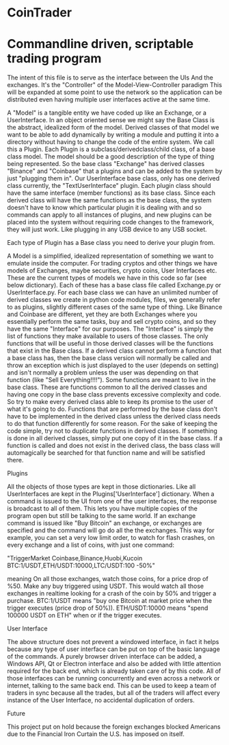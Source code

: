 # CoinTrader

# Commandline driven, scriptable trading program

The intent of this file is to serve as the interface between the UIs And the exchanges. It's the "Controller" of the
Model-View-Controller paradigm This will be expanded at some point to use the network so the application can be
distributed even having multiple user interfaces active at the same time.

A "Model" is a tangible entity we have coded up like an Exchange, or a UserInterface. In an object oriented sense we
might say the Base Class is the abstract, idealized form of the model. Derived classes of that model we want to be able
to add dynamically by writing a module and putting it into a directory without having to change the code of the entire
system. We call this a Plugin. Each Plugin is a subclass/derivedclass/child class, of a base class model. The model
should be a good description of the type of thing being represented.  So the base class "Exchange" has derived classes
"Binance" and "Coinbase" that a plugins and can be added to the system by just "plugging them in". Our UserInterface
base class, only has one derived class currently, the "TextUserInterface" plugin.  Each plugin class should have the
same interface (member functions) as its base class. Since each derived class will have the same functions as the base
class, the system doesn't have to know which particular plugin it is dealing with and so commands can apply to all
instances of plugins, and new plugins can be placed into the system without requiring code changes to the framework,
they will just work. Like plugging in any USB device to any USB socket.

Each type of Plugin has a Base class you need to derive your plugin from.

A Model is a simplified, idealized representation of something we want to emulate inside the computer. For trading
cryptos and other things we have models of Exchanges, maybe securities, crypto coins, User Interfaces etc.  These are
the current types of models we have in this code so far (see below dictionary). Each of these has a base class file
called Exchange.py or UserInterface.py.  For each base class we can have an unlimited number of derived classes we
create in python code modules, files, we generally refer to as plugins, slightly different cases of the same type of
thing. Like Binance and Coinbase are different, yet they are both Exchanges where you essentially perform the same
tasks, buy and sell crypto coins, and so they have the same "Interface" for our purposes. The "Interface" is simply the
list of functions they make available to users of those classes. The only functions that will be useful in those derived
classes will be the functions that exist in the Base class. If a derived class cannot perform a function that a base
class has, then the base class version will normally be called and throw an exception which is just displayed to the
user (depends on setting) and isn't normally a problem unless the user was depending on that function (like "Sell
Everything!!!!"). Some functions are meant to live in the base class. These are functions common to all the derived
classes and having one copy in the base class prevents excessive complexity and code. So try to make every derived class
able to keep its promise to the user of what it's going to do. Functions that are performed by the base class don't have
to be implemented in the derived class unless the derived class needs to do that function differently for some reason.
For the sake of keeping the code simple, try not to duplicate functions in derived classes. If something is done in all
derived classes, simply put one copy of it in the base class. If a function is called and does not exist in the derived
class, the bass class will automagically be searched for that function name and will be satisfied there.

Plugins

All the objects of those types are kept in those dictionaries. Like all UserInterfaces are kept in the
Plugins['UserInterface'] dictionary. When a command is issued to the UI from one of the user interfaces, the response is
broadcast to all of them. This lets you have multiple copies of the program open but still be talking to the same
world. If an exchange command is issued like "Buy Bitcoin" an exchange, or exchanges are specified and the command will
go do all the the exchanges. This way for example, you can set a very low limit order, to watch for flash crashes, on
every exchange and a list of coins, with just one command:

"TriggerMarket Coinbase,Binance,Huobi,Kucoin BTC:1/USDT,ETH/USDT:10000,LTC/USDT:100 -50%"

meaning On all those exchanges, watch those coins, for a price drop of %50. Make any buy triggered using USDT.  This
would watch all those exchanges in realtime looking for a crash of the coin by 50% and trigger a purchase. BTC:1/USDT
means "buy one Bitcoin at market price when the trigger executes (price drop of 50%)). ETH/USDT:10000 means "spend
100000 USDT on ETH" when or if the trigger executes.

User Interface

The above structure does not prevent a windowed interface, in fact it helps because any type of user interface can be put on top of the basic language of the commands. A purely browser driven interface can be added, a Windows API, Qt or Electron interface and also be added with little attention required for the back end, which is already taken care of by this code. All of those interfaces can be running concurrently and even across a network or internet, talking to the same back end. This can be used to keep a team of traders in sync because all the trades, but all of the traders will affect every instance of the User Interface, no accidental duplication of orders.

Future
    
This project put on hold because the foreign exchanges blocked Americans due to the Financial Iron Curtain the U.S. has imposed on itself.
